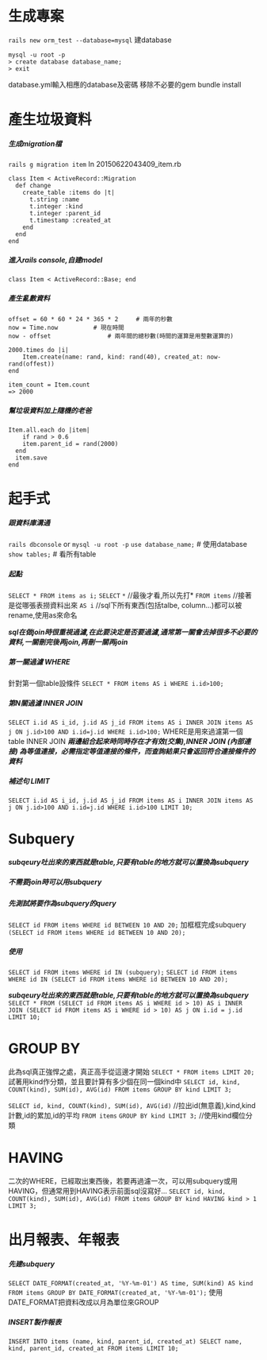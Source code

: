 # 生成專案
`rails new orm_test --database=mysql`
建database
```
mysql -u root -p
> create database database_name;
> exit
```
database.yml輸入相應的database及密碼
移除不必要的gem
bundle install

# 產生垃圾資料

##### 生成migration檔
`rails g migration item`
In 20150622043409_item.rb
```
class Item < ActiveRecord::Migration
  def change
    create_table :items do |t|
      t.string :name
      t.integer :kind
      t.integer :parent_id
      t.timestamp :created_at
    end
  end
end
```

##### 進入rails console,自建model
`class Item < ActiveRecord::Base; end`

##### 產生亂數資料
```
offset = 60 * 60 * 24 * 365 * 2		# 兩年的秒數
now = Time.now			# 現在時間
now - offset				# 兩年間的總秒數(時間的運算是用整數運算的)

2000.times do |i|
	Item.create(name: rand, kind: rand(40), created_at: now-rand(offest))
end

item_count = Item.count
=> 2000
```

##### 幫垃圾資料加上隨機的老爸
```
Item.all.each do |item|
	if rand > 0.6
  	item.parent_id = rand(2000)
  end
  item.save
end
```


# 起手式

##### 跟資料庫溝通
`rails dbconsole` or `mysql -u root -p`
`use database_name;`		# 使用database
`show tables;`					# 看所有table

##### 起點
`SELECT * FROM items as i;`
`SELECT`
`*` 								//最後才看,所以先打*
`FROM items`				//接著是從哪張表撈資料出來
`AS i`							//sql下所有東西(包括talbe, column...)都可以被rename,使用as來命名

***sql在做join時很重視過濾,在此要決定是否要過濾,通常第一關會去掉很多不必要的資料,一關刪完後再join,再刪一關再join***

##### 第一關過濾 WHERE
針對第一個table設條件
`SELECT * FROM items AS i WHERE i.id>100;`

##### 第N關過濾 INNER JOIN
`SELECT i.id AS i_id, j.id AS j_id FROM items AS i INNER JOIN items AS j ON j.id>100 AND i.id=j.id WHERE i.id>100;`
WHERE是用來過濾第一個table
INNER JOIN			***兩邊組合起來時同時存在才有效(交集),INNER JOIN (內部連接) 為等值連接，必需指定等值連接的條件，而查詢結果只會返回符合連接條件的資料***

##### 補述句 LIMIT
`SELECT i.id AS i_id, j.id AS j_id FROM items AS i INNER JOIN items AS j ON j.id>100 AND i.id=j.id WHERE i.id>100 LIMIT 10;`

# Subquery
***subqeury吐出來的東西就是table,只要有table的地方就可以置換為subquery***

##### 不需要join時可以用subquery

##### 先測試將要作為subquery的query
`SELECT id FROM items WHERE id BETWEEN 10 AND 20;`
加框框完成subquery
`(SELECT id FROM items WHERE id BETWEEN 10 AND 20);`

##### 使用
`SELECT id FROM items WHERE id IN (subquery);`
`SELECT id FROM items WHERE id IN (SELECT id FROM items WHERE id BETWEEN 10 AND 20);`

***subqeury吐出來的東西就是table,只要有table的地方就可以置換為subquery***
`SELECT * FROM (SELECT id FROM items AS i WHERE id > 10) AS i INNER JOIN (SELECT id FROM items AS i WHERE id > 10) AS j ON i.id = j.id LIMIT 10;`

# GROUP BY
此為sql真正強悍之處，真正高手從這邊才開始
`SELECT * FROM items LIMIT 20;`
試著用kind作分類，並且要計算有多少個在同一個kind中
`SELECT id, kind, COUNT(kind), SUM(id), AVG(id) FROM items GROUP BY kind LIMIT 3;`

`SELECT id, kind, COUNT(kind), SUM(id), AVG(id)`	//拉出id(無意義),kind,kind計數,id的累加,id的平均
`FROM items`
`GROUP BY kind LIMIT 3;`		//使用kind欄位分類

# HAVING
二次的WHERE，已經取出東西後，若要再過濾一次，可以用subquery或用HAVING，但通常用到HAVING表示前面sql沒寫好...
`SELECT id, kind, COUNT(kind), SUM(id), AVG(id) FROM items GROUP BY kind HAVING kind > 1 LIMIT 3;`

# 出月報表、年報表

##### 先建subquery
`SELECT DATE_FORMAT(created_at, '%Y-%m-01') AS time, SUM(kind) AS kind FROM items GROUP BY DATE_FORMAT(created_at, '%Y-%m-01');`
使用DATE_FORMAT把資料改成以月為單位來GROUP

##### INSERT製作報表
`INSERT INTO items (name, kind, parent_id, created_at) SELECT name, kind, parent_id, created_at FROM items LIMIT 10;`